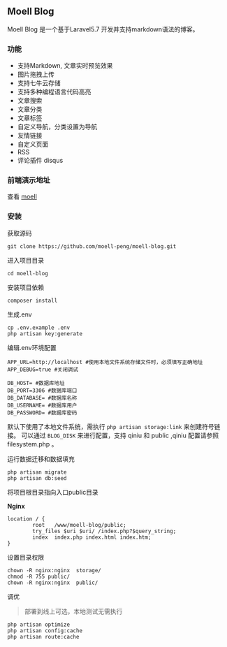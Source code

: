 ## Moell Blog

Moell Blog 是一个基于Laravel5.7 开发并支持markdown语法的博客。

### 功能

- 支持Markdown, 文章实时预览效果
- 图片拖拽上传
- 支持七牛云存储
- 支持多种编程语言代码高亮
- 文章搜索
- 文章分类
- 文章标签
- 自定义导航，分类设置为导航
- 友情链接
- 自定义页面
- RSS
- 评论插件 disqus

### 前端演示地址

查看 [moell](http://blog.skill86.com/)

### 安装

获取源码

```
git clone https://github.com/moell-peng/moell-blog.git
```

进入项目目录

```
cd moell-blog
```

安装项目依赖

```
composer install
```

生成.env

```
cp .env.example .env
php artisan key:generate
```

编辑.env环境配置

```
APP_URL=http://localhost #使用本地文件系统存储文件时，必须填写正确地址
APP_DEBUG=true #关闭调试

DB_HOST= #数据库地址
DB_PORT=3306 #数据库端口
DB_DATABASE= #数据库名称
DB_USERNAME= #数据库用户
DB_PASSWORD= #数据库密码
```

默认下使用了本地文件系统，需执行 `php artisan storage:link` 来创建符号链接。 可以通过 `BLOG_DISK` 来进行配置，支持 qiniu 和 public ,qiniu 配置请参照 filesystem.php 。

运行数据迁移和数据填充

```
php artisan migrate
php artisan db:seed
```

将项目根目录指向入口public目录

**Nginx**

```
location / {
		root   /www/moell-blog/public;
		try_files $uri $uri/ /index.php?$query_string;
		index  index.php index.html index.htm;
}
```

设置目录权限

```
chown -R nginx:nginx  storage/
chmod -R 755 public/
chown -R nginx:nginx  public/
```

调优

> 部署到线上可选，本地测试无需执行

```
php artisan optimize
php artisan config:cache
php artisan route:cache
```